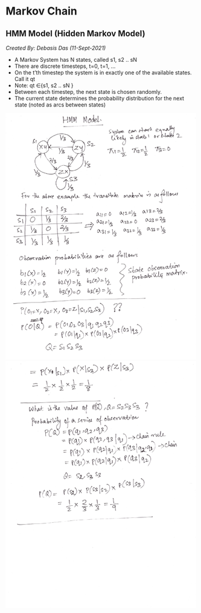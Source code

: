 # Markov Chain

## HMM Model (Hidden Markov Model)


*Created By: Debasis Das (11-Sept-2021)*

* A Markov System has N states, called s1, s2 .. sN
* There are discrete timesteps, t=0, t=1, …
* On the t’th timestep the system is in exactly one of the available states. Call it qt
* Note: qt ∈{s1, s2 .. sN }
* Between each timestep, the next state is chosen randomly.
* The current state determines the probability distribution for the next state (noted as arcs between states)

![png](Images/HMM_Model1.jpeg)
![png](Images/HMM_Model2.jpeg)
